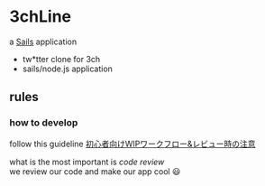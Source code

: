 # 3chLine

a [Sails](http://sailsjs.org) application

* tw*tter clone for 3ch
* sails/node.js application

## rules

### how to develop

follow this guideline
[初心者向けWIPワークフロー&レビュー時の注意](http://qiita.com/sue738/items/09d9292e7654747ca208)

what is the most important is _code review_  
we review our code and make our app cool :smiley:
